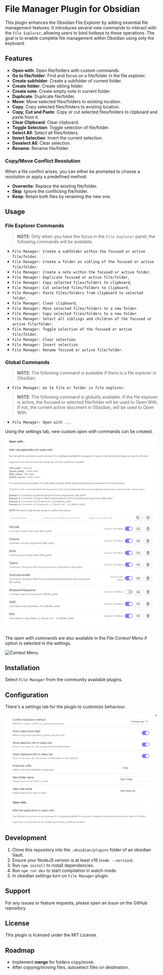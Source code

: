 # File Manager Plugin for Obsidian

This plugin enhances the Obsidian File Explorer by adding essential file management features. It introduces several new commands to interact with the `File Explorer`, allowing users to bind hotkeys to these operations. The goal is to enable complete file management within Obsidian using only the keyboard.

## Features

-   **Open with**: Open file/folders with custom commands.
-   **Go to file/folder**: Find and focus on a file/folder in the file explorer.
-   **Create subfolder**: Create a subfolder of current folder.
-   **Create folder**: Create sibling folder.
-   **Create note**: Create empty note in current folder.
-   **Duplicate**: Duplicate file/folder.
-   **Move**: Move selected files/folders to existing location.
-   **Copy**: Copy selected files/folders to existing location.
-   **Copy, Cut and Paste**: Copy or cut selected files/folders to clipboard and paste from it.
-   **Clear Clipboard**: Clear clipboard.
-   **Toggle Selection**: Toggle selection of file/folder.
-   **Select All**: Select all files/folders.
-   **Invert Selection**: Invert the current selection.
-   **Deselect All**: Clear selection.
-   **Rename**: Rename file/folder.

### Copy/Move Conflict Resolution

When a file conflict arises, you can either be prompted to choose a resolution or apply a predefined method:

-   **Overwrite**: Replace the existing file/folder.
-   **Skip**: Ignore the conflicting file/folder.
-   **Keep**: Retain both files by renaming the new one.

## Usage

### File Explorer Commands

> **NOTE**: Only when you have the focus in the `File Explorer` panel, the following commands will be available.

-   `File Manager: Create a subfolder within the focused or active file/folder`.
-   `File Manager: Create a folder as sibling of the focused or active file/folder`.
-   `File Manager: Create a note within the focused or active folder`.
-   `File Manager: Duplicate focused or active file/folder`,
-   `File Manager: Copy selected files/folders to clipboard`,
-   `File Manager: Cut selected files/folders to clipboard`,
-   `File Manager: Paste files/folders from clipboard to selected folder`,
-   `File Manager: Clear clipboard`,
-   `File Manager: Move selected files/folders to a new folder`.
-   `File Manager: Copy selected files/folders to a new folder`.
-   `File Manager: Select all siblings and children of the focused or active file/folder`.
-   `File Manager: Toggle selection of the focused or active file/folder`.
-   `File Manager: Clear selection`.
-   `File Manager: Invert selection`.
-   `File Manager: Rename focused or active file/folder`.

### Global Commands

> **NOTE**: The following command is available if there is a file explorer in Obsidian.

-   `File Manager: Go to file or folder in file explorer`.

> **NOTE**: The following command is globally available. If the file explorer is active,
> the focused or selected file/folder will be used to Open With. If not, the
> current active document in Obsidian, will be used to Open With.

-   `File Manager: Open with ...`

Using the settings tab, new custom _open with_ commands can be created.

![Open With](./assets/openwith.png)

The _open with_ commands are also available in the _File Context Menu_ if option is selected in the settings.

![Context Menu](./assets/contextmenu.png|width=100)

## Installation

Select `File Manager` from the community available plugins.

## Configuration

There's a settings tab for the plugin to customize behaviour.

![Settings](./assets/settings.png)

## Development

1. Clone this repository into the `.obsidian/plugins` folder of an obsidian Vault.
2. Ensure your NodeJS version is at least v16 (`node --version`).
3. Run `npm install` to install dependencies.
4. Run `npm run dev` to start compilation in watch mode.
5. In obsidian settings turn on `File Manager` plugin.

## Support

For any issues or feature requests, please open an issue on the GitHub repository.

## License

This plugin is licensed under the MIT License.

## Roadmap

-   Implement **merge** for folders copy/move.
-   After copying/moving files, autoselect files on destination.
